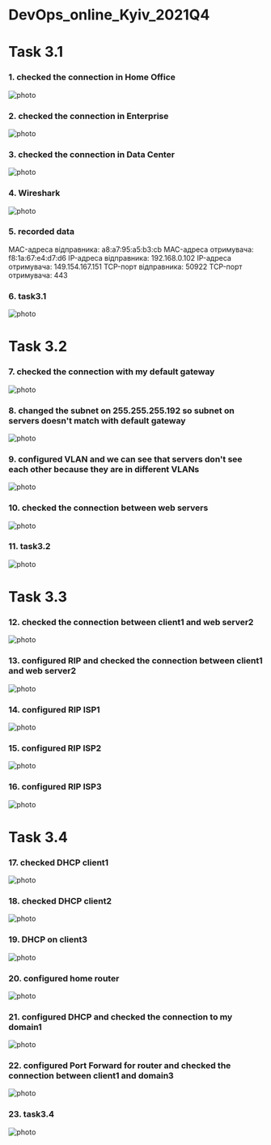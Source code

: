 # DevOps_online_Kyiv_2021Q4


# Task 3.1



### 1. checked the connection in Home Office
![photo](https://c.radikal.ru/c23/2112/d6/8dacdbfa7ae0.jpg)

### 2. checked the connection in Enterprise
![photo](https://a.radikal.ru/a12/2112/4b/3aec3ad336c7.jpg)

### 3. checked the connection in Data Center
![photo](https://d.radikal.ru/d30/2112/47/d764c76c387c.jpg)

### 4. Wireshark
![photo](https://a.radikal.ru/a30/2112/47/d45683f0fc01.png)

### 5. recorded data
MAC-адреса відправника: a8:a7:95:a5:b3:cb
MAC-адреса отримувача: f8:1a:67:e4:d7:d6
IP-адреса відправника: 192.168.0.102
IP-адреса отримувача: 149.154.167.151
TCP-порт відправника: 50922
TCP-порт отримувача: 443

### 6. task3.1
![photo](https://c.radikal.ru/c27/2112/db/33cf3a86775c.jpg)


# Task 3.2

### 7. checked the connection with my default gateway
![photo](https://b.radikal.ru/b41/2112/48/fd946a05594a.jpg)

### 8. changed the subnet on 255.255.255.192 so subnet on servers doesn't match with default gateway
![photo](https://b.radikal.ru/b22/2112/7d/c07ca1f45d5d.jpg)

### 9. configured VLAN and we can see that servers don't see each other because they are in different VLANs
![photo](https://b.radikal.ru/b20/2112/ed/9ad279b77e07.jpg)

### 10. checked the connection between web servers
![photo](https://b.radikal.ru/b20/2112/e6/a52befb4a08f.jpg)

### 11. task3.2
![photo](https://a.radikal.ru/a31/2112/c9/0795b02ae1d0.jpg)


# Task 3.3

### 12. checked the connection between client1 and web server2
![photo](https://c.radikal.ru/c37/2112/a8/aca1e0e1f20e.jpg)

### 13. configured RIP and checked the connection between client1 and web server2
![photo](https://c.radikal.ru/c24/2112/e9/f3f53e3623cc.jpg)

### 14. configured RIP ISP1
![photo](https://c.radikal.ru/c08/2112/d9/26ed3cf5c168.jpg)

### 15. configured RIP ISP2
![photo](https://a.radikal.ru/a10/2112/ee/d22a87c7f440.jpg)

### 16. configured RIP ISP3
![photo](https://a.radikal.ru/a21/2112/33/43138022361e.jpg)

# Task 3.4

### 17. checked DHCP client1
![photo](https://c.radikal.ru/c10/2112/1e/f2a9544eb3f1.jpg)

### 18. checked DHCP client2
![photo](https://c.radikal.ru/c00/2112/59/c10364779c15.jpg)

### 19. DHCP on client3
![photo](https://b.radikal.ru/b26/2112/d0/a6e3cf43dd2f.jpg)

### 20. configured home router
![photo](https://b.radikal.ru/b13/2112/ba/ada9176da23a.jpg)

### 21. configured DHCP and checked the connection to my domain1
![photo](https://a.radikal.ru/a16/2112/4a/e8c02f2040a9.jpg)

### 22. configured Port Forward for router and checked the connection between client1 and domain3
![photo](https://b.radikal.ru/b31/2112/10/3a895d457937.jpg)

### 23. task3.4
![photo](https://c.radikal.ru/c37/2112/f6/1ed837d48bb0.jpg)

